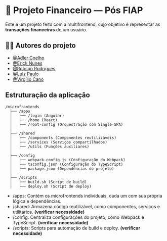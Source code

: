 # 💸 Projeto Financeiro — Pós FIAP

Este é um projeto feito com a multifrontend, cujo objetivo é representar as **transações financeiras** de um usuário.

## 👨‍💻 Autores do projeto 

- [@Adler Coelho](https://www.linkedin.com/in/adlercoelhosantos/)
- [@Erick Nunes](https://www.linkedin.com/in/erick-nunes-bb81a9136/)
- [@Robson Rodrigues](https://www.linkedin.com/in/robson-rodrigues-ribeiro/)
- [@Luiz Paulo](https://www.linkedin.com/in/luizpaulocaldas/) 
- [@Virgílio Cano](https://www.linkedin.com/in/virgiliocano/)


## Estruturação da aplicação

```
/microfrontends
  ├── /apps
  │   ├── /login (Angular)  
  │   ├── /home (React)
  │   ├── /root-config (Orquestração com Single-SPA)
  │
  ├── /shared
  │   ├── /components (Componentes reutilizáveis)
  │   ├── /services (Serviços compartilhados)
  │   ├── /utils (Funções auxiliares)
  │
  ├── /config
  │   ├── webpack.config.js (Configuração do Webpack)
  │   ├── tsconfig.json (Configuração do TypeScript)
  │   ├── package.json (Dependências do projeto)
  │
  ├── /scripts
  │   ├── build.sh (Script de build)
  │   ├── deploy.sh (Script de deploy)
```

- /apps: Contém os microfrontends individuais, cada um com sua própria lógica e dependências.
- /shared: Armazena código reutilizável, como componentes, serviços e utilitários. **(verificar necessidade)**
- /config: Centraliza configurações do projeto, como Webpack e TypeScript. **(verificar necessidade)**
- /scripts: Scripts para automação de build e deploy. **(verificar necessidade)**
